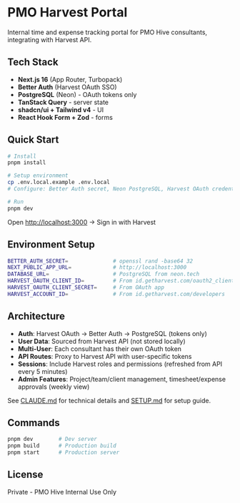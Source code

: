 # PMO Harvest Portal

Internal time and expense tracking portal for PMO Hive consultants, integrating with Harvest API.

## Tech Stack

- **Next.js 16** (App Router, Turbopack)
- **Better Auth** (Harvest OAuth SSO)
- **PostgreSQL** (Neon) - OAuth tokens only
- **TanStack Query** - server state
- **shadcn/ui + Tailwind v4** - UI
- **React Hook Form + Zod** - forms

## Quick Start

```bash
# Install
pnpm install

# Setup environment
cp .env.local.example .env.local
# Configure: Better Auth secret, Neon PostgreSQL, Harvest OAuth credentials

# Run
pnpm dev
```

Open [http://localhost:3000](http://localhost:3000) → Sign in with Harvest

## Environment Setup

```bash
BETTER_AUTH_SECRET=              # openssl rand -base64 32
NEXT_PUBLIC_APP_URL=             # http://localhost:3000
DATABASE_URL=                    # PostgreSQL from neon.tech
HARVEST_OAUTH_CLIENT_ID=         # From id.getharvest.com/oauth2_clients
HARVEST_OAUTH_CLIENT_SECRET=     # From OAuth app
HARVEST_ACCOUNT_ID=              # From id.getharvest.com/developers
```

## Architecture

- **Auth**: Harvest OAuth → Better Auth → PostgreSQL (tokens only)
- **User Data**: Sourced from Harvest API (not stored locally)
- **Multi-User**: Each consultant has their own OAuth token
- **API Routes**: Proxy to Harvest API with user-specific tokens
- **Sessions**: Include Harvest roles and permissions (refreshed from API every 5 minutes)
- **Admin Features**: Project/team/client management, timesheet/expense approvals (weekly view)

See [CLAUDE.md](CLAUDE.md) for technical details and [SETUP.md](SETUP.md) for setup guide.

## Commands

```bash
pnpm dev        # Dev server
pnpm build      # Production build
pnpm start      # Production server
```

## License

Private - PMO Hive Internal Use Only
